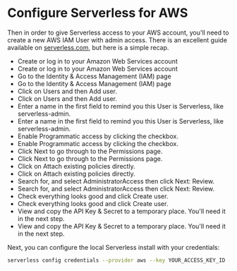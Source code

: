 # Configure Serverless for AWS


Then in order to give Serverless access to your AWS account, you'll need to create a new AWS IAM User with admin access. There is an excellent guide available on [serverless.com](https://serverless.com/framework/docs/providers/aws/guide/credentials/), but here is a simple recap.

* Create or log in to your Amazon Web Services account	  
* Create or log in to your Amazon Web Services account
* Go to the Identity & Access Management (IAM) page	  
* Go to the Identity & Access Management (IAM) page
* Click on Users and then Add user.	  
* Click on Users and then Add user.
* Enter a name in the first field to remind you this User is Serverless, like serverless-admin.	  
* Enter a name in the first field to remind you this User is Serverless, like serverless-admin.
* Enable Programmatic access by clicking the checkbox.	  
* Enable Programmatic access by clicking the checkbox.
* Click Next to go through to the Permissions page.	  
* Click Next to go through to the Permissions page.
* Click on Attach existing policies directly.	  
* Click on Attach existing policies directly.
* Search for, and select AdministratorAccess then click Next: Review.	  
* Search for, and select AdministratorAccess then click Next: Review.
* Check everything looks good and click Create user.	  
* Check everything looks good and click Create user.
* View and copy the API Key & Secret to a temporary place. You'll need it in the next step.	  
* View and copy the API Key & Secret to a temporary place. You'll need it in the next step.

Next, you can configure the local Serverless install with your credentials:

```bash
serverless config credentials --provider aws --key YOUR_ACCESS_KEY_ID --secret YOUR_SECRET_ACCESS_KEY
```
